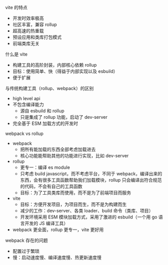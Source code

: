 vite 的特点
* 开发时效率极高
* 社区丰富，兼容 rollup
* 超高速的热重载
* 预设应用和类库打包模式
* 前端类库无关

什么是 vite
* 构建工具的高阶封装，内部核心依赖 rollup
* 目标：使用简单、快（得益于内部实现以及 esbuild）
* 便于扩展

与传统构建工具（rollup、webpack）的区别
* high level api
* 不包含编译能力
  * 源自 esbuild 和 rollup
  * 只是集成了 rollup 功能，启动了 dev-server
* 完全基于 ESM 加载方式的开发时

webpack vs rollup
* webpack
  * 把所有能加载的东西全部考虑加载进去
  * 核心功能能帮助其他的功能进行实现，比如 dev-server
* rollup
  * 更专一：编译 es module
  * 只考虑 build javascript，而不考虑平台，不同于 webpack，编译出来的东西，会有很多工具函数帮助我们加载模块，rollup 只会编译出符合规范的代码，不会有自己的工具函数
  * 目标：为了工具类库而使用，而不是为了前端项目而服务
* vite
  * 目标：方便开发项目，为项目而生，而不是为构建而生
  * 减少的工作：dev-server、各类 loader、build 命令（类库、项目）
  * 开发环境采用 ESM 模块加载方式，采用了激进的 esbuild（一个用 go 语言开发的 JS 编译工具）
* webpack 更全面，rollup 更专一，vite 更好用

webpack 存在的问题
* 配置过于繁琐
* 慢：启动速度慢、编译速度慢、热更新速度慢